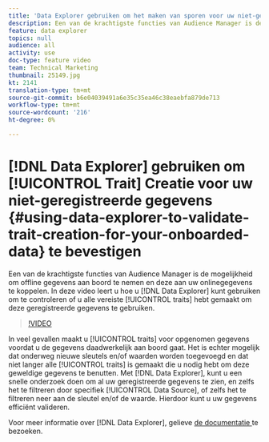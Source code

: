 ```yaml
---
title: 'Data Explorer gebruiken om het maken van sporen voor uw niet-geregistreerde gegevens te valideren '
description: Een van de krachtigste functies van Audience Manager is de mogelijkheid om offline gegevens aan boord te nemen en deze aan uw onlinegegevens te koppelen. In deze video leert u hoe u met Data Explorer kunt controleren of u alle benodigde kenmerken hebt gemaakt om deze geregistreerde gegevens te kunnen gebruiken.
feature: data explorer
topics: null
audience: all
activity: use
doc-type: feature video
team: Technical Marketing
thumbnail: 25149.jpg
kt: 2141
translation-type: tm+mt
source-git-commit: b6e04039491a6e35c35ea46c38eaebfa879de713
workflow-type: tm+mt
source-wordcount: '216'
ht-degree: 0%

---
```



# [!DNL Data Explorer] gebruiken om [!UICONTROL Trait] Creatie voor uw niet-geregistreerde gegevens {#using-data-explorer-to-validate-trait-creation-for-your-onboarded-data} te bevestigen

Een van de krachtigste functies van Audience Manager is de mogelijkheid om offline gegevens aan boord te nemen en deze aan uw onlinegegevens te koppelen. In deze video leert u hoe u [!DNL Data Explorer] kunt gebruiken om te controleren of u alle vereiste [!UICONTROL traits] hebt gemaakt om deze geregistreerde gegevens te gebruiken.

>[!VIDEO](https://video.tv.adobe.com/v/25149/?quality=12)

In veel gevallen maakt u [!UICONTROL traits] voor opgenomen gegevens voordat u de gegevens daadwerkelijk aan boord gaat. Het is echter mogelijk dat onderweg nieuwe sleutels en/of waarden worden toegevoegd en dat niet langer alle [!UICONTROL traits] is gemaakt die u nodig hebt om deze geweldige gegevens te benutten. Met [!DNL Data Explorer], kunt u een snelle onderzoek doen om al uw geregistreerde gegevens te zien, en zelfs het te filtreren door specifiek [!UICONTROL Data Source], of zelfs het te filtreren neer aan de sleutel en/of de waarde. Hierdoor kunt u uw gegevens efficiënt valideren.

Voor meer informatie over [!DNL Data Explorer], gelieve [de documentatie ](https://experiencecloud.adobe.com/resources/help/en_US/aam/data-explorer.html) te bezoeken.